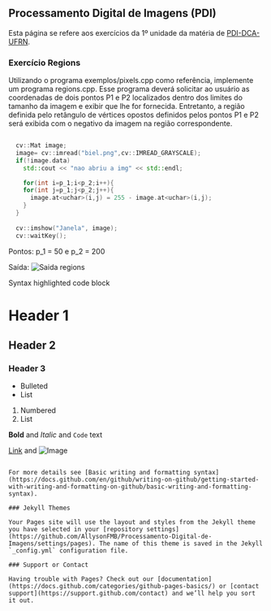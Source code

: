 ## Processamento Digital de Imagens (PDI)

Esta página se refere aos exercícios da 1º unidade da matéria de [PDI-DCA-UFRN](https://agostinhobritojr.github.io/tutorial/pdi/#_pref%C3%A1cio).

### Exercício Regions

Utilizando o programa exemplos/pixels.cpp como referência, implemente um programa regions.cpp. Esse programa deverá solicitar ao usuário as coordenadas de dois pontos P1 e P2 localizados dentro dos limites do tamanho da imagem e exibir que lhe for fornecida. Entretanto, a região definida pelo retângulo de vértices opostos definidos pelos pontos P1 e P2 será exibida com o negativo da imagem na região correspondente.


```c++

  cv::Mat image;
  image= cv::imread("biel.png",cv::IMREAD_GRAYSCALE);
  if(!image.data)
    std::cout << "nao abriu a img" << std::endl;

    for(int i=p_1;i<p_2;i++){
    for(int j=p_1;j<p_2;j++){
      image.at<uchar>(i,j) = 255 - image.at<uchar>(i,j);
    }
  }
  
  cv::imshow("Janela", image);
  cv::waitKey();
```
Pontos: p_1 = 50 e p_2 = 200

Saída:
![Saida regions](/Processamento-Digital-de-Imagens/Regions/biel_negativo.png)



Syntax highlighted code block

# Header 1
## Header 2
### Header 3

- Bulleted
- List

1. Numbered
2. List

**Bold** and _Italic_ and `Code` text

[Link](url) and ![Image](src)
```

For more details see [Basic writing and formatting syntax](https://docs.github.com/en/github/writing-on-github/getting-started-with-writing-and-formatting-on-github/basic-writing-and-formatting-syntax).

### Jekyll Themes

Your Pages site will use the layout and styles from the Jekyll theme you have selected in your [repository settings](https://github.com/AllysonFMB/Processamento-Digital-de-Imagens/settings/pages). The name of this theme is saved in the Jekyll `_config.yml` configuration file.

### Support or Contact

Having trouble with Pages? Check out our [documentation](https://docs.github.com/categories/github-pages-basics/) or [contact support](https://support.github.com/contact) and we’ll help you sort it out.
